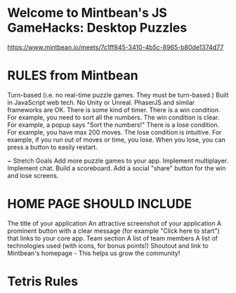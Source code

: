 # Welcome to Mintbean's JS GameHacks: Desktop Puzzles 
https://www.mintbean.io/meets/7c1ff845-3410-4b5c-8965-b80de1374d77 

# RULES from Mintbean
Turn-based (i.e. no real-time puzzle games. They must be turn-based.)
Built in JavaScript web tech. No Unity or Unreal. PhaserJS and similar frameworks are OK.
There is some kind of timer.
There is a win condition. For example, you need to sort all the numbers.
The win condition is clear. For example, a popup says "Sort the numbers!"
There is a lose condition. For example, you have max 200 moves.
The lose condition is intuitive. For example, if you run out of moves or time, you lose.
When you lose, you can press a button to easily restart.

  ~ Stretch Goals 
    Add more puzzle games to your app.
    Implement multiplayer.
    Implement chat.
    Build a scoreboard.
    Add a social "share" button for the win and lose screens.

# HOME PAGE SHOULD INCLUDE 
The title of your application
An attractive screenshot of your application
A prominent button with a clear message (for example "Click here to start") that links to your core app.
Team section
  A list of team members
  A list of technologies used (with icons, for bonus points!)
  Shoutout and link to Mintbean's homepage - This helps us grow the community!

# Tetris Rules 